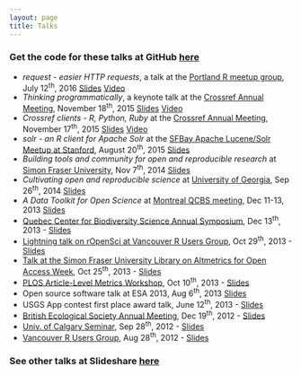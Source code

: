 ```yaml
---
layout: page
title: Talks
---
```


### Get the code for these talks at GitHub <a href="https://github.com/sckott/talks" target="_blank">here</a>

<ul>
  <li><em>request - easier HTTP requests</em>, a talk at the <a href="http://www.crossref.org/annualmeeting/agenda.html" target="_blank">Portland R meetup group</a>, July 12<sup>th</sup>, 2016 <a href="https://scotttalks.info/request" target="_blank">Slides</a> <a href="https://www.youtube.com/watch?v=B3zkgt04mNE">Video</a> </li>
  <li><em>Thinking programmatically</em>, a keynote talk at the <a href="http://www.crossref.org/annualmeeting/agenda.html" target="_blank">Crossref Annual Meeting</a>, November 18<sup>th</sup>, 2015 <a href="https://scotttalks.info/cr-talk" target="_blank">Slides</a> <a href="https://crossref.wistia.com/medias/w5eftc2u7m">Video</a> </li>
  <li><em>Crossref clients - R, Python, Ruby</em> at the <a href="http://www.crossref.org/annualmeeting/agenda.html" target="_blank">Crossref Annual Meeting</a>, November 17<sup>th</sup>, 2015 <a href="https://scotttalks.info/cr-tech" target="_blank">Slides</a> <a href="https://crossref.wistia.com/medias/8rh0jm5eda">Video</a> </li>
  <li><em>solr - an R client for Apache Solr</em> at the <a href="http://www.meetup.com/SFBay-Lucene-Solr-Meetup/events/224315905/" target="_blank">SFBay Apache Lucene/Solr Meetup at Stanford</a>, August 20<sup>th</sup>, 2015 <a href="https://scotttalks.info/sfbaysolr" target="_blank">Slides</a> </li>
  <li><em>Building tools and community for open and reproducible research</em> at <a href="https://www.stat.sfu.ca/research/seminars.html" target="_blank">Simon Fraser University</a>, Nov 7<sup>th</sup>, 2014 <a href="https://scotttalks.info/sfustats/" target="_blank">Slides</a> </li>
  <li><em>Cultivating open and reproducible science</em> at <a href="http://iob.uga.edu/event/bioinformatics-seminar-13/" target="_blank">University of Georgia</a>, Sep 26<sup>th</sup>, 2014 <a href="https://scotttalks.info/uga/" target="_blank">Slides</a> </li>
  <li><em>A Data Toolkit for Open Science</em> at <a href="http://qcbs.ca/events/qcbs-annual-symposium/qcbs-2013-symposium/" target="_blank">Montreal QCBS meeting</a>, Dec 11-13, 2013 <a href="https://scotttalks.info/montreal/" target="_blank">Slides</a> </li>
  <li><a href="http://qcbs.ca/events/qcbs-annual-symposium/qcbs-2013-symposium/">Quebec Center for Biodiversity Science Annual Symposium</a>, Dec 13<sup>th</sup>, 2013 - <a href="https://scotttalks.info/montreal/" target="_blank">Slides</a></li>
  <li><a href="http://www.meetup.com/Vancouver-R-Users-Group-data-analysis-statistics/events/143102242/">Lightning talk on rOpenSci at Vancouver R Users Group</a>, Oct 29<sup>th</sup>, 2013 - <a href="https://scotttalks.info/vanrtalk/" target="_blank">Slides</a></li>
  <li><a href="http://www.lib.sfu.ca/node/12130" target="_blank">Talk at the Simon Fraser University Library on Altmetrics for Open Access Week</a>, Oct 25<sup>th</sup>, 2013 - <a href="https://scotttalks.info/sfuoa/" target="_blank">Slides</a> </li>
  <li><a href="http://article-level-metrics.plos.org/alm-workshop-2013/">PLOS Article-Level Metrics Workshop</a>, Oct 10<sup>th</sup>, 2013 - <a href="https://scotttalks.info/plosalm13" target="_blank">Slides</a></li>
  <li>Open source software talk at ESA 2013, Aug 6<sup>th</sup>, 2013 <a href="https://scotttalks.info/esa2013/openscience/" target="_blank">Slides</a> </li>
  <li>USGS App contest first place award talk, June 12<sup>th</sup>, 2013 - <a href="https://scotttalks.info/usgstalk/" target="_blank">Slides</a></li>
  <li><a href="http://www.britishecologicalsociety.org/meetings/current_future_meetings/2012_annual_meeting/workshop_events.php" target="_blank">British Ecological Society Annual Meeting</a>, Dec 19<sup>th</sup>, 2012 - <a href="https://scotttalks.info/bestalk/" target="_blank">Slides</a></li>
  <li><a href="http://www.bio.ucalgary.ca/" target="_blank">Univ. of Calgary Seminar</a>, Sep 28<sup>th</sup>, 2012 - <a href="https://scotttalks.info/ucalgarytalk/" target="_blank">Slides</a></li>
  <li><a href="http://www.meetup.com/Vancouver-R-Users-Group-data-analysis-statistics/events/73785912/" target="_blank">Vancouver R Users Group</a>, Aug 28<sup>th</sup>, 2012 - <a href="https://scotttalks.info/rvantalk/slides/" target="_blank">Slides</a> </li>
</ul>

### See other talks at Slideshare [here](http://www.slideshare.net/schamber)
